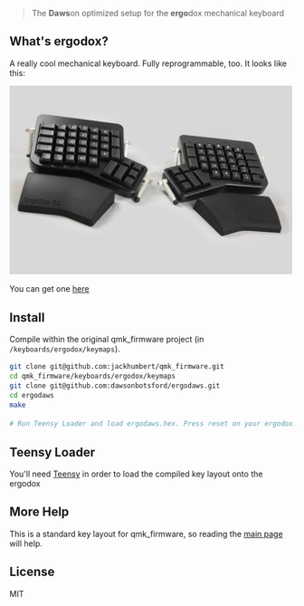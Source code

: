 > The **Daws**on optimized setup for the **ergo**dox mechanical keyboard  

## What's ergodox?

A really cool mechanical keyboard. Fully reprogrammable, too. It looks like this:

<img src="ergodox-keyboard.jpg" width="500px"/>

You can get one [here](https://ergodox-ez.com/)

## Install

Compile within the original qmk_firmware project (in `/keyboards/ergodox/keymaps`).

```sh
git clone git@github.com:jackhumbert/qmk_firmware.git
cd qmk_firmware/keyboards/ergodox/keymaps
git clone git@github.com:dawsonbotsford/ergodaws.git
cd ergodaws
make

# Run Teensy Loader and load ergodaws.hex. Press reset on your ergodox.
```

## Teensy Loader

You'll need [Teensy](https://www.pjrc.com/teensy/loader.html) in order to load the compiled key layout onto the ergodox

## More Help

This is a standard key layout for qmk_firmware, so reading the [main page](https://github.com/jackhumbert/qmk_firmware) will help.

## License

MIT

